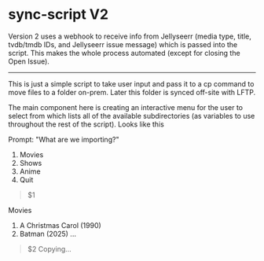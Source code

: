 # sync-script V2

Version 2 uses a webhook to receive info from Jellyseerr (media type, title, tvdb/tmdb IDs, and Jellyseerr issue message) which is passed into the script. This makes the whole process automated (except for closing the Open Issue).

<hr>

This is just a simple script to take user input and pass it to a cp command to move files to a folder on-prem. Later this folder is synced off-site with LFTP.

The main component here is creating an interactive menu for the user to select from which lists all of the available subdirectories (as variables to use throughout the rest of the script). Looks like this

Prompt:
"What are we importing?"
1) Movies
2) Shows
3) Anime
4) Quit
> $1

Movies
1) A Christmas Carol (1990)
2) Batman (2025)
...

> $2
Copying...
